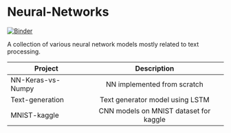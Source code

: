 # Neural-Networks

[![Binder](https://mybinder.org/badge.svg)](https://mybinder.org/v2/gh/sivu1/Neural-Networks/master)

A collection of various neural network models mostly related to text processing.

| Project       | Description   |
| ------------- |:-------------:|
| NN-Keras-vs-Numpy     | NN implemented from scratch | 
| Text-generation     | Text generator model using LSTM | 
| MNIST-kaggle     | CNN models on MNIST dataset for kaggle | 
